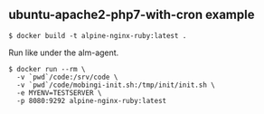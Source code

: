 ## ubuntu-apache2-php7-with-cron example

```
$ docker build -t alpine-nginx-ruby:latest .
```

Run like under the alm-agent.

```
$ docker run --rm \
  -v `pwd`/code:/srv/code \
  -v `pwd`/code/mobingi-init.sh:/tmp/init/init.sh \
  -e MYENV=TESTSERVER \
  -p 8080:9292 alpine-nginx-ruby:latest
```


